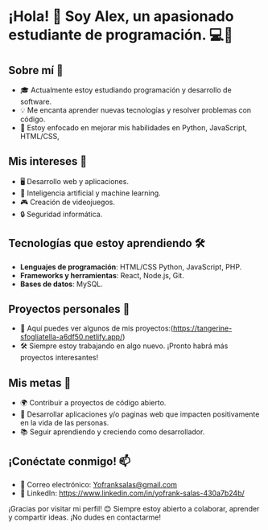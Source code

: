# ¡Hola! 👋 Soy Alex, un apasionado estudiante de programación. 💻🚀

## Sobre mí 🌟
- 🎓 Actualmente estoy estudiando programación y desarrollo de software.
- 💡 Me encanta aprender nuevas tecnologías y resolver problemas con código.
- 🌱 Estoy enfocado en mejorar mis habilidades en  Python, JavaScript, HTML/CSS,

## Mis intereses 🧠
- 🖥️ Desarrollo web y aplicaciones.
- 🤖 Inteligencia artificial y machine learning.
- 🎮 Creación de videojuegos.
- 🔒 Seguridad informática.

## Tecnologías que estoy aprendiendo 🛠️
- **Lenguajes de programación**: HTML/CSS Python, JavaScript, PHP. 
- **Frameworks y herramientas**: React, Node.js, Git.
- **Bases de datos**: MySQL.

## Proyectos personales 🚧
- 📂 Aquí puedes ver algunos de mis proyectos:(https://tangerine-sfogliatella-a6df50.netlify.app/)
- 🛠️ Siempre estoy trabajando en algo nuevo. ¡Pronto habrá más proyectos interesantes!

## Mis metas 🎯
- 🌍 Contribuir a proyectos de código abierto.
- 🚀 Desarrollar aplicaciones y/o paginas web que impacten positivamente en la vida de las personas.
- 📚 Seguir aprendiendo y creciendo como desarrollador.

## ¡Conéctate conmigo! 📫
- 📧 Correo electrónico: Yofranksalas@gmail.com
- 💼 LinkedIn: https://www.linkedin.com/in/yofrank-salas-430a7b24b/

¡Gracias por visitar mi perfil! 😊 Siempre estoy abierto a colaborar, aprender y compartir ideas. ¡No dudes en contactarme!
